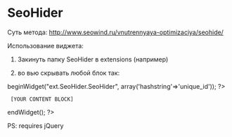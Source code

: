 SeoHider
========

Суть метода:
http://www.seowind.ru/vnutrennyaya-optimizaciya/seohide/

Использование виджета:

1) Закинуть папку SeoHider в extensions (например)

2) во вью скрывать любой блок так: 

<?php $this->beginWidget("ext.SeoHider.SeoHider", array('hashstring'=>'unique_id')); ?>
     
     [YOUR CONTENT BLOCK]
     
<?php $this->endWidget(); ?>


PS: requires jQuery
